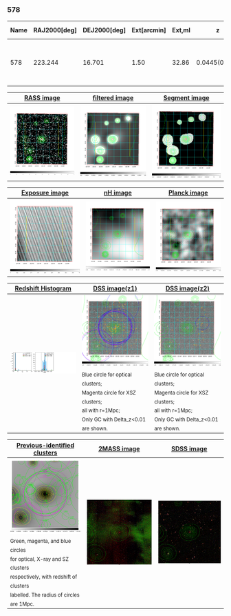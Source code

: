 <div STYLE="page-break-after: always;"></div>

### 578

|Name|RAJ2000[deg]|DEJ2000[deg] |Ext[arcmin]| Ext,ml | z | z_src| C|GC(XSZ,Delta_z<0.01)| GC(OPT,Delta_z<0.01)|GC| R_sig[arcmin] | R500[arcmin] | R500[Mpc]| CRsig[c/s] | CR500[c/s] |L500[1E44 erg/s]|F500[1E-12 erg/s/cm^2]| M500[1E14 Msun]|Tx[keV]|Cnt_sig|Beta|Rc[arcmin]|Comment|Alias|
|---|---|---|---|---|---|------|---|--------|---------|----------|---|---|---|---|---|---|---|---|---|---|---|---|---|---|
|578| 223.244| 16.701| 1.50| 32.86| 0.0445(0.005)| z1, z_xsz| B| L03, MCXC, XB| A, N| A, C, F20, L03, MCXC, N, W, XB| 9.775| 12.970| 0.681| 0.244(0.047)| 0.258(0.049)| 0.224(0.028)| 4.828(0.609)| 0.94(0.06)| 2.09(0.09)| 111.8| 0.840(-0.128+0.109)| 3.047(-0.736+0.578)| -| k112|

|[RASS image](../image/578/578_img.pdf)|[filtered image](../image/578/578_fil.pdf)|[Segment image](../image/578/578_seg.pdf)|
|-------------------|--------------------|-------------------|
| <img src="../image/578/578_img.png" width="300">  | <img src="../image/578/578_fil.png" width="300">   | <img src="../image/578/578_seg.png" width="300">  |

|[Exposure image](../image/578/578_mex.pdf)| [nH image](../image/578/578_nh.pdf)| [Planck image](../image/578/578_p.pdf)|
|-------------------|--------------------|-------------------|
|<img src="../image/578/578_mex.png" width="300">   | <img src="../image/578/578_nh.png" width="300">    | <img src="../image/578/578_p.png" width="300"> |

|[Redshift Histogram](../image/578/578_zg.pdf) | [DSS image(z1)](../image/578/578_dss_z1.pdf)      |  [DSS image(z2)](../image/578/578_dss_z2.pdf)    |
|-------------------|--------------------|-------------------|
|<img src="../image/578/578_zg.png" width="300"> |<img src="../image/578/578_dss_z1.png" width="300"> <sub><br>Blue circle for optical clusters; <br>Magenta circle for XSZ clusters; <br>all with r=1Mpc; <br>Only GC with Delta_z<0.01 are shown. </sub>| <img src="../image/578/578_dss_z2.png" width="300"><sub><br>Blue circle for optical clusters; <br>Magenta circle for XSZ clusters; <br>all with r=1Mpc; <br>Only GC with Delta_z<0.01 are shown. </sub> |

|[Previous-identified clusters](../image/578/578_gc.pdf) | [2MASS image](../image/578/578_2mass.pdf)      |[SDSS image](../image/578/578_sdss.pdf)   |
|-------------------|-------------------|-------------------|
|<img src=../image/578/578_gc.png width="300"> <br><sub>Green, magenta, and blue circles <br>for optical, X-ray and SZ clusters <br>respectively, with redshift of clusters <br>labelled. The radius of circles <br>are 1Mpc.</sub>|<img src="../image/578/578_2mass.png" width="300">  | <img src="../image/578/578_sdss.png" width="300">  |




